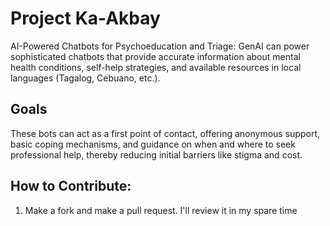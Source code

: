 # Project Ka-Akbay
AI-Powered Chatbots for Psychoeducation and Triage: GenAI can power sophisticated chatbots that provide accurate information about mental health conditions, self-help strategies, and available resources in local languages (Tagalog, Cebuano, etc.). 

## Goals
These bots can act as a first point of contact, offering anonymous support, basic coping mechanisms, and guidance on when and where to seek professional help, thereby reducing initial barriers like stigma and cost.


## How to Contribute:
1. Make a fork and make a pull request. I'll review it in my spare time

